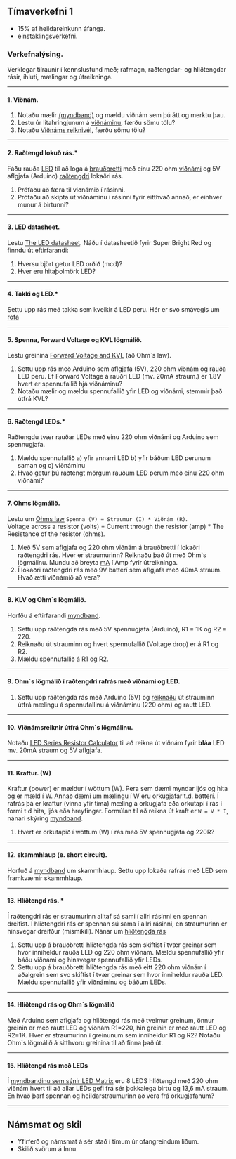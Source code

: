 ## Tímaverkefni 1

- 15% af heildareinkunn áfanga.
- einstaklingsverkefni.


### Verkefnalýsing.
Verklegar tilraunir í kennslustund með; rafmagn, raðtengdar- og hliðtengdar rásir, íhluti, mælingar og útreikninga. <br>

---

#### 1. Viðnám.
1. Notaðu mælir [(myndband)](https://www.youtube.com/watch?v=SLkPtmnglOI&t=11s&ab_channel=SparkFunElectronics) og mældu viðnám sem þú átt og merktu þau.
1. Lestu úr litahringjunum á [viðnáminu](https://www.instructables.com/Resistors/), færðu sömu tölu?
1. Notaðu [Viðnáms reiknivél](https://resistorcolorcodecalc.com/), færðu sömu tölu?

---

#### 2. Raðtengd lokuð rás.*
Fáðu rauða [LED](https://www.instructables.com/Diodes/) til að loga á [brauðbretti](https://learn.adafruit.com/collins-lab-breadboards-and-perfboards) með einu 220 ohm [viðnámi](https://www.instructables.com/lesson/Resistors/) og 5V aflgjafa (Arduino) [raðtengdri](https://github.com/VESM1VS/afangi/wiki/Rafeindat%C3%A6kni#ra%C3%B0teng-r%C3%A1s) lokaðri rás. <br> 
1. Prófaðu að færa til viðnámið í rásinni.
1. Prófaðu að skipta út viðnáminu í rásinni fyrir eitthvað annað, er einhver munur á birtunni?

---

#### 3. LED datasheet.
Lestu [The LED datasheet](https://learn.adafruit.com/all-about-leds/the-led-datasheet). Náðu í datasheetið fyrir Super Bright Red og finndu út eftirfarandi:

1. Hversu björt getur LED orðið (mcd)?
1. Hver eru hitaþolmörk LED?

---

#### 4. Takki og LED.*
Settu upp rás með takka sem kveikir á LED peru. Hér er svo smávegis um [rofa](https://www.instructables.com/Switches/)

---

#### 5. Spenna, Forward Voltage og KVL lögmálið. 
Lestu greinina [Forward Voltage and KVL](https://learn.adafruit.com/all-about-leds/forward-voltage-and-kvl) (að Ohm`s law).

1. Settu upp rás með Arduino sem aflgjafa (5V), 220 ohm viðnám og rauða LED peru. Ef Forward Voltage á rauðri LED (mv. 20mA straum.) er 1.8V hvert er spennufallið hjá viðnáminu?
1. Notaðu mælir og mældu spennufallið yfir LED og viðnámi, stemmir það útfrá KVL? 

<!-- 
Horfðu á [myndband](https://www.youtube.com/watch?v=w82aSjLuD_8&list=PLWv9VM947MKi_7yJ0_FCfzTBXpQU-Qd3K&index=5) sem útskýrir spennu. 
-->

---

#### 6. Raðtengd LEDs.*
Raðtengdu tvær rauðar LEDs með einu 220 ohm viðnámi og Arduino sem spennugjafa. 

1. Mældu spennufallið a) yfir annarri LED b) yfir báðum LED perunum saman og c) viðnáminu 
1. Hvað getur þú raðtengt mörgum rauðum LED perum með einu 220 ohm viðnámi? 

---

#### 7. Ohms lögmálið. 

Lestu um [Ohms law](https://learn.adafruit.com/all-about-leds/forward-voltage-and-kvl#ohms-law-641044) `Spenna (V) = Straumur (I) * Viðnám (R)`. <br>
Voltage across a resistor (volts) = Current through the resistor (amp) * The Resistance of the resistor (ohms). <br>

1. Með 5V sem aflgjafa og 220 ohm viðnám á brauðbretti í lokaðri raðtengdri rás. Hver er straumurinn? Reiknaðu það út með Ohm`s lögmálinu. Mundu að breyta [mA](https://github.com/VESM1VS/afangi/wiki/Rafeindat%C3%A6kni#margfaldarar) í Amp fyrir útreikninga. 
1. Í lokaðri raðtengdri rás með 9V batterí sem aflgjafa með 40mA straum. Hvað ætti viðnámið að vera?

---

#### 8. KLV og Ohm`s lögmálið. 
Horfðu á eftirfarandi [myndband](https://www.youtube.com/watch?v=EQtwsWJuUPs&list=PLRIGIzu0Z7KlfGFD6gd0eMX0ozfJyrQL-&index=6&t=0s).

1. Settu upp raðtengda rás með 5V spennugjafa (Arduino), R1 = 1K og R2 = 220.  
1. Reiknaðu út strauminn og hvert spennufallið (Voltage drop) er á R1 og R2.
1. Mældu spennufallið á R1 og R2.

---

#### 9. Ohm`s lögmálið í raðtengdri rafrás með viðnámi og LED.

1. Settu upp raðtengda rás með Arduino (5V) og [reiknaðu](https://learn.adafruit.com/all-about-leds/forward-voltage-and-kvl#solving-for-the-current-641048) út strauminn útfrá mælingu á spennufallinu á viðnáminu (220 ohm) og rautt LED. 

<!--
Ef ég er með 2 rauðar led perur, 20Ma straum og 12V batterí, hvert er viðnámið til að tryggja að þær fái sem hæfilegasta birtu? [Mynd](https://youtu.be/H69xDuon7vo?t=82) og _[lausnin](https://youtu.be/H69xDuon7vo?t=156)_
-->

---

#### 10. Viðnámsreiknir útfrá Ohm`s lögmálinu. 
Notaðu [LED Series Resistor Calculator](https://www.digikey.com/en/resources/conversion-calculators/conversion-calculator-led-series-resistor) til að reikna út viðnám fyrir **bláa** LED mv. 20mA straum og 5V aflgjafa.

---

#### 11. Kraftur. (W) 
Kraftur (power) er mældur í wöttum (W). Pera sem dæmi myndar ljós og hita og er mæld í W. Annað dæmi um mælingu í W eru orkugjafar t.d. batterí. Í rafrás þá er kraftur (vinna yfir tíma) mæling á orkugjafa eða orkutapi í rás í formi t.d hita, ljós eða hreyfingar. Formúlan til að reikna út kraft er `W = V * I`, nánari skýring [myndband](https://www.youtube.com/watch?v=fQGjzxNY_mY&ab_channel=MichelvanBiezen).

1. Hvert er orkutapið í wöttum (W) í rás með 5V spennugjafa og 220R? 

---

#### 12. skammhlaup (e. short circuit).
Horfuð á [myndband](https://www.youtube.com/watch?v=RjdyCXmDtb8&ab_channel=KidovatorsbyGyanLab) um skammhlaup. Settu upp lokaða rafrás með LED sem framkvæmir skammhlaup.

---

#### 13. Hliðtengd rás. * 
Í raðtengdri rás er straumurinn alltaf sá sami í allri rásinni en spennan dreifist. Í hliðtengdri rás er spennan sú sama í allri rásinni, en straumurinn er hinsvegar dreifður (mismikill). Nánar um [hliðtengda rás](https://www.youtube.com/watch?v=5uyJezQNSHw&list=PLWv9VM947MKi_7yJ0_FCfzTBXpQU-Qd3K&index=7) 

1. Settu upp á brauðbretti hliðtengda rás sem skiftist í tvær greinar sem hvor inniheldur rauða LED og 220 ohm viðnám. Mældu spennufallið yfir báðu viðnámi og hinsvegar spennufallið yfir LEDs.
1. Settu upp á brauðbretti hliðtengda rás með eitt 220 ohm viðnám í aðalgrein sem svo skiftist í tvær greinar sem hvor inniheldur rauða LED. Mældu spennufallið yfir viðnáminu og báðum LEDs.


---

#### 14. Hliðtengd rás og Ohm`s lögmálið 

Með Arduino sem aflgjafa og hliðtengd rás með tveimur greinum, önnur greinin er með rautt LED og viðnám R1=220, hin greinin er með rautt LED og R2=1K. Hver er straumurinn í greinunum sem inniheldur R1 og R2? Notaðu Ohm`s lögmálið á sitthvoru greinina til að finna það út.

<!--
1. Við viljum hafa 20mA straum fyrir hvora peruna. Hvert ætti viðnámið að vera? _[Lausn](https://youtu.be/H69xDuon7vo?t=474)_
-->

---

#### 15. Hliðtengd rás með LEDs 
Í [myndbandinu sem sýnir LED Matrix](https://youtu.be/G4lIo-MRSiY?list=PLJse9iV6Reqgy8sdjBwKDwihQdbSxbcNg&t=412) eru 8 LEDS hliðtengd með 220 ohm viðnám hvert til að allar LEDs gefi frá sér þokkalega birtu og 13,6 mA straum. En hvað þarf spennan og heildarstraumurinn að vera frá orkugjafanum? 


<!-- 

**Fleiri verkefni**
#### 16. Hliðtengd rás og fjöldi LEDs 
Með 9V batterí. Hvað getum við hliðtengt margar rauðar led perur ef við viljum tryggja að hver þeirra fái 15mA straum? Sýndu útreikninga.

#### 17. Rafrásarteikningar 
Þú vilt hanna og útbúa þína eigin LED jólaseríu sem hefur on/off takka. Teiknaðu hliðtengdarás fyrir þessari útfærslu, sjá [rafrásarteikningar](https://github.com/VESM1VS/afangi/wiki/Rafeindat%C3%A6kni#rafr%C3%A1sarteikningar)
-->

---

## Námsmat og skil
- Yfirferð og námsmat á sér stað í tímum úr ofangreindum liðum. 
- Skilið svörum á Innu.

<!--
Eftirfarandi er metið í tíma útfrá verklegum tilraunum og skilningi nemanda:
1. Getur sett upp raðtengda lokaða rás (viðnám, LED) á breadboad.
1. Getur mælt spennu og viðnám með mælir. 
1. Getur nýtt sér KVL lögmálið í raðtengdri rás. 
1. Getur beitt Ohms lögmálinu. 
1. Kann að vinna með mælieiningar og margfaldara td. mA í ohm. 
1. Kann að lesa úr datasheet mikilvægar upplýsingar t.d. um LED. 
1. Kann að reikna og lesa úr litahringjum á viðnámi. 
1. Getur sett upp hliðtengda lokaða rás (viðnám, LEDS og takki) á breadboad. 
1. Þekkir muninn á raðtengdu og hliðtengdri rás m.t.t. straums og spennu. 
1. Getur teiknað einfalda raðtenga- og hliðtengda rás. 
1. Getur reiknað út kraft í wöttum (W=VI). 
-->


